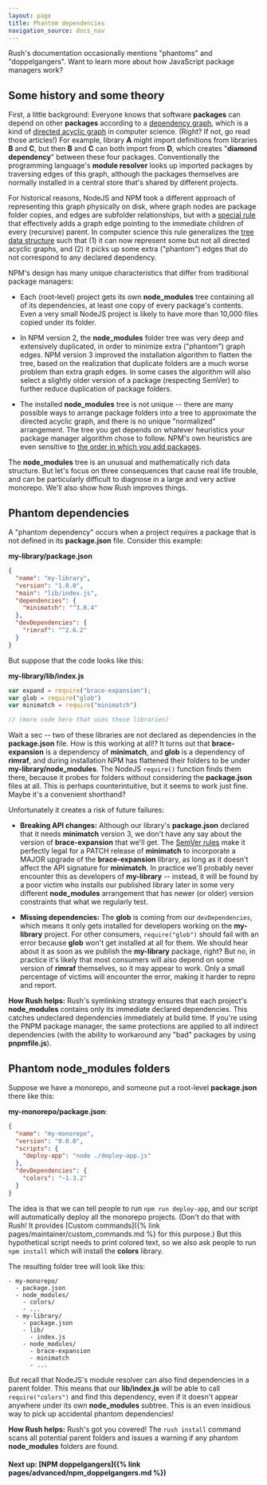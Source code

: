 ```yaml
---
layout: page
title: Phantom dependencies
navigation_source: docs_nav
---
```


Rush's documentation occasionally mentions "phantoms" and "doppelgangers".
Want to learn more about how JavaScript package managers work?


## Some history and some theory

First, a little background:  Everyone knows that software **packages** can depend on other
**packages** according to a [dependency graph](https://en.wikipedia.org/wiki/Dependency_graph),
which is a kind of [directed acyclic graph](https://en.wikipedia.org/wiki/Directed_acyclic_graph)
in computer science.  (Right?  If not, go read those articles!)  For example, library **A**
might import definitions from libraries **B** and **C**, but then **B** and **C** can both
import from **D**, which creates "**diamond dependency**" between these four packages.
Conventionally the programming language's **module resolver** looks up imported packages by
traversing edges of this graph, although the packages themselves are normally installed in
a central store that's shared by different projects.

For historical reasons, NodeJS and NPM took a different approach of representing
this graph physically on disk, where graph nodes are package folder copies, and edges are subfolder
relationships, but with a [special rule](https://nodejs.org/api/modules.html#modules_all_together)
that effectively adds a graph edge pointing to the immediate children of every (recursive) parent.
In computer science this rule generalizes the
[tree data structure](https://en.wikipedia.org/wiki/Tree_(data_structure)) such that
(1) it can now represent some but not all directed acyclic graphs, and (2) it picks up some
extra ("phantom") edges that do not correspond to any declared dependency.

NPM's design has many unique characteristics that differ from traditional package managers:

- Each (root-level) project gets its own **node_modules** tree containing all of its dependencies,
  at least one copy of every package's contents.  Even a very small NodeJS project is
  likely to have more than 10,000 files copied under its folder.

- In NPM version 2, the **node_modules** folder tree was very deep and extensively duplicated,
  in order to minimize extra ("phantom") graph edges.  NPM version 3 improved the installation
  algorithm to flatten the tree, based on the realization that duplicate folders are a much worse
  problem than extra graph edges.  In some cases the algorithm will also select a slightly older
  version of a package (respecting SemVer) to further reduce duplication of package folders.

- The installed **node_modules** tree is not unique -- there are many possible ways to arrange
  package folders into a tree to approximate the directed acyclic graph, and there is no
  unique "normalized" arrangement.  The tree you get depends on whatever heuristics your
  package manager algorithm chose to follow.  NPM's own heuristics are even sensitive to
  [the order in which you add packages](http://npm.github.io/how-npm-works-docs/npm3/non-determinism.html).


The **node_modules** tree is an unusual and mathematically rich data structure.
But let's focus on three consequences that cause real life trouble, and can be particularly
difficult to diagnose in a large and very active monorepo.  We'll also show how Rush improves
things.


## Phantom dependencies

A "phantom dependency" occurs when a project requires a package that is not defined
in its **package.json** file.  Consider this example:

**my-library/package.json**
```json
{
  "name": "my-library",
  "version": "1.0.0",
  "main": "lib/index.js",
  "dependencies": {
    "minimatch": "^3.0.4"
  },
  "devDependencies": {
    "rimraf": "^2.6.2"
  }
}
```

But suppose that the code looks like this:

**my-library/lib/index.js**
```javascript
var expand = require("brace-expansion");
var glob = require("glob")
var minimatch = require("minimatch")

// (more code here that uses those libraries)
```

Wait a sec -- two of these libraries are not declared as dependencies
in the **package.json** file.  How is this working at all!?  It turns out that
**brace-expansion** is a dependency of **minimatch**, and **glob** is a dependency
of **rimraf**, and during installation NPM has flattened their folders to be under
**my-library/node_modules**.  The NodeJS `require()` function finds them there,
because it probes for folders without considering the **package.json** files at all.
This is perhaps counterintuitive, but it seems to work just fine.  Maybe it's a
convenient shorthand?

Unfortunately it creates a risk of future failures:

- **Breaking API changes:**  Although our library's **package.json** declared that
  it needs **minimatch** version 3, we don't have any say about the version
  of **brace-expansion** that we'll get.  The [SemVer rules](https://semver.org/) make
  it perfectly legal for a PATCH release of **minimatch** to incorporate a MAJOR upgrade of
  the **brace-expansion** library, as long as it doesn't affect the API signature
  for **minimatch**.  In practice we'll probably never encounter this as developers of
  **my-library** -- instead, it will be found by a poor victim who installs our published
  library later in some very different **node_modules** arrangement that has newer (or older)
  version constraints that what we regularly test.

- **Missing dependencies:**  The **glob** is coming from our `devDependencies`, which
  means it only gets installed for developers working on the **my-library** project.
  For other consumers, `require("glob")` should fail with an error because **glob**
  won't get installed at all for them.  We should hear about it as soon as we publish
  the **my-library** package, right?  But no, in practice it's likely that most consumers
  will also depend on some version of **rimraf** themselves, so it may appear to work.
  Only a small percentage of victims will encounter the error, making it harder to
  repro and report.

**How Rush helps:** Rush's symlinking strategy ensures that each project's **node_modules**
contains only its immediate declared dependencies.  This catches undeclared dependencies
immediately at build time.  If you're using the PNPM package manager, the same protections
are applied to all indirect dependencies (with the ability to workaround any "bad" packages
by using **pnpmfile.js**).


## Phantom node_modules folders

Suppose we have a monorepo, and someone put a root-level **package.json** there
like this:

**my-monorepo/package.json**:
```json
{
  "name": "my-monorepo",
  "version": "0.0.0",
  "scripts": {
    "deploy-app": "node ./deploy-app.js"
  },
  "devDependencies": {
    "colors": "~1.3.2"
  }
}
```

The idea is that we can tell people to run `npm run deploy-app`, and our script will
automatically deploy all the monorepo projects.  (Don't do that with Rush! It provides
[Custom commands]({% link pages/maintainer/custom_commands.md %} for this purpose.)
But this hypothetical script needs to print colored text, so we also ask people to run
`npm install` which will install the **colors** library.

The resulting folder tree will look like this:

```
- my-monorepo/
  - package.json
  - node_modules/
    - colors/
    - ...
  - my-library/
    - package.json
    - lib/
      - index.js
    - node_modules/
      - brace-expansion
      - minimatch
      - ...
```

But recall that NodeJS's module resolver can also find dependencies in a parent folder.
This means that our **lib/index.js** will be able to call `require("colors")` and find
this dependency, even if it doesn't appear anywhere under its own **node_modules** subtree.
This is an even insidious way to pick up accidental phantom dependencies!

**How Rush helps:** Rush's got you covered!  The `rush install` command scans all
potential parent folders and issues a warning if any phantom **node_modules** folders
are found.


#### Next up: [NPM doppelgangers]({% link pages/advanced/npm_doppelgangers.md %})
